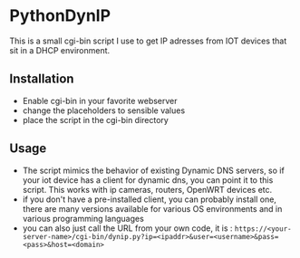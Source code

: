 # PythonDynIP
This is a small cgi-bin script I use to get IP adresses from IOT devices that sit in a DHCP environment.

## Installation

* Enable cgi-bin in your favorite webserver
* change the placeholders to sensible values
* place the script in the cgi-bin directory

## Usage

* The script mimics the behavior of existing Dynamic DNS servers, so if your iot device has a client for dynamic dns, you can point it to this script. This works with ip cameras, routers, OpenWRT devices etc.
* if you don't have a pre-installed client, you can probably install one, there are many versions available for various OS environments and in various programming languages
* you can also just call the URL from your own code, it is : `https://<your-server-name>/cgi-bin/dynip.py?ip=<ipaddr>&user=<username>&pass=<pass>&host=<domain>`
